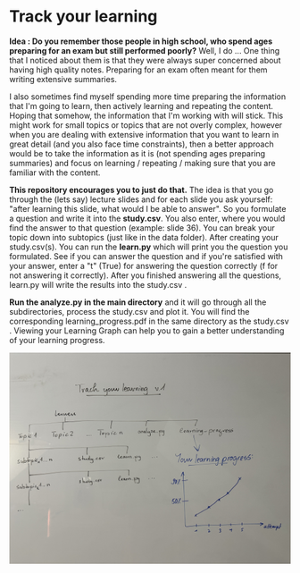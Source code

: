 # Track your learning

**Idea : Do you remember those people in high school, who spend ages preparing for an exam but still performed poorly?** Well, I do ... One thing that I noticed about them is that they were always super concerned about having high quality notes. Preparing for an exam often meant for them writing extensive summaries.  

I also sometimes find myself spending more time preparing the information that I'm going to learn, then actively learning and repeating the content. Hoping that somehow, the information that I'm working with will stick. This might work for small topics or topics that are not overly complex, however when you are dealing with extensive information that you want to learn in great detail (and you also face time constraints), then a better approach would be to take the information as it is (not spending ages preparing summaries) and focus on learning / repeating / making sure that you are familiar with the content.

**This repository encourages you to just do that.** The idea is that you go through the (lets say) lecture slides and for each slide you ask yourself: "after learning this slide, what would I be able to answer". So you formulate a question and write it into the **study.csv**. You also enter, where you would find the answer to that question (example: slide 36). You can break your topic down into subtopics (just like in the data folder). After creating your study.csv(s). You can run the **learn.py** which will print you the question you formulated. See if you can answer the question and if you're satisfied with your answer, enter a "t" (True) for answering the question correctly (f for not answering it correctly). After you finished answering all the questions, learn.py will write the results into the study.csv . 

**Run the analyze.py in the main directory** and it will go through all the subdirectories, process the study.csv and plot it. You will find the corresponding learning_progress.pdf in the same directory as the study.csv . Viewing your Learning Graph can help you to gain a better understanding of your learning progress. 

<img src="img/idea.JPG">